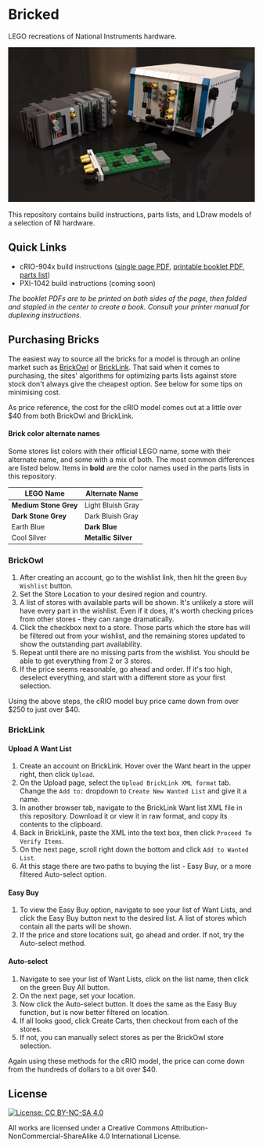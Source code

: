 # Bricked
LEGO recreations of National Instruments hardware.

![Bricked](./title.jpg?raw=true "Bricked")

This repository contains build instructions, parts lists, and LDraw models of a selection of NI hardware.

## Quick Links
* cRIO-904x build instructions ([single page PDF](Instructions/cRIO-904x%204-slot/Bricked_cRIO-904x_4-slot.pdf), [printable booklet PDF](Instructions/cRIO-904x%204-slot/Bricked_cRIO-904x_4-slot_booklet.pdf), [parts list](Instructions/cRIO-904x%204-slot/README.md))
* PXI-1042 build instructions (coming soon)

*The booklet PDFs are to be printed on both sides of the page, then folded and stapled in the center to create a book. Consult your printer manual for duplexing instructions.*

## Purchasing Bricks
The easiest way to source all the bricks for a model is through an online market such as [BrickOwl](https://www.brickowl.com/) or [BrickLink](https://www.bricklink.com/v2/main.page). That said when it comes to purchasing, the sites' algorithms for optimizing parts lists against store stock don't always give the cheapest option. See below for some tips on minimising cost.

As price reference, the cost for the cRIO model comes out at a little over $40 from both BrickOwl and BrickLink.

#### Brick color alternate names
Some stores list colors with their official LEGO name, some with their alternate name, and some with a mix of both. The most common differences are listed below. Items in **bold** are the color names used in the parts lists in this repository.

LEGO Name | Alternate Name
----------|---------------
**Medium Stone Grey** | Light Bluish Gray
**Dark Stone Grey** | Dark Bluish Gray
Earth Blue | **Dark Blue**
Cool Silver | **Metallic Silver**

### BrickOwl
1. After creating an account, go to the wishlist link, then hit the green `Buy Wishlist` button.
2. Set the Store Location to your desired region and country.
3. A list of stores with available parts will be shown. It's unlikely a store will have every part in the wishlist. Even if it does, it's worth checking prices from other stores - they can range dramatically.
4. Click the checkbox next to a store. Those parts which the store has will be filtered out from your wishlist, and the remaining stores updated to show the outstanding part availability.
5. Repeat until there are no missing parts from the wishlist. You should be able to get everything from 2 or 3 stores.
6. If the price seems reasonable, go ahead and order. If it's too high, deselect everything, and start with a different store as your first selection.

Using the above steps, the cRIO model buy price came down from over $250 to just over $40.

### BrickLink
#### Upload A Want List
1. Create an account on BrickLink. Hover over the Want heart in the upper right, then click `Upload`.
2. On the Upload page, select the `Upload BrickLink XML format` tab. Change the `Add to:` dropdown to `Create New Wanted List` and give it a name.
3. In another browser tab, navigate to the BrickLink Want list XML file in this repository. Download it or view it in raw format, and copy its contents to the clipboard.
4. Back in BrickLink, paste the XML into the text box, then click `Proceed To Verify Items`.
5. On the next page, scroll right down the bottom and click `Add to Wanted List`.
6. At this stage there are two paths to buying the list - Easy Buy, or a more filtered Auto-select option.

#### Easy Buy
1. To view the Easy Buy option, navigate to see your list of Want Lists, and click the Easy Buy button next to the desired list. A list of stores which contain all the parts will be shown.
2. If the price and store locations suit, go ahead and order. If not, try the Auto-select method.

#### Auto-select
1. Navigate to see your list of Want Lists, click on the list name, then click on the green Buy All button.
2. On the next page, set your location.
3. Now click the Auto-select button. It does the same as the Easy Buy function, but is now better filtered on location.
4. If all looks good, click Create Carts, then checkout from each of the stores.
5. If not, you can manually select stores as per the BrickOwl store selection.

Again using these methods for the cRIO model, the price can come down from the hundreds of dollars to a bit over $40.

## License
[![License: CC BY-NC-SA 4.0](https://licensebuttons.net/l/by-nc-sa/4.0/80x15.png)](https://creativecommons.org/licenses/by-nc-sa/4.0/)

All works are licensed under a Creative Commons Attribution-NonCommercial-ShareAlike 4.0 International License.
